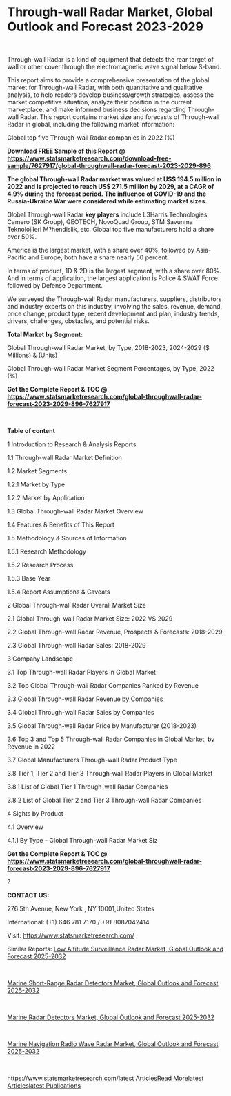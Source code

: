 <h1>Through-wall Radar Market, Global Outlook and Forecast 2023-2029</h1><br/><p>Through-wall Radar is a kind of equipment that detects the rear target of wall or other cover through the electromagnetic wave signal below S-band.</p>
 
 
 
 <p>This report aims to provide a comprehensive presentation of the global market for Through-wall Radar, with both quantitative and qualitative analysis, to help readers develop business/growth strategies, assess the market competitive situation, analyze their position in the current marketplace, and make informed business decisions regarding Through-wall Radar. This report contains market size and forecasts of Through-wall Radar in global, including the following market information:</p>
 
 
 
 <p>Global top five Through-wall Radar companies in 2022 (%)</p>
 
 
 
 <p><strong>Download FREE Sample of this Report @ <a href="https://www.statsmarketresearch.com/download-free-sample/7627917/global-throughwall-radar-forecast-2023-2029-896">https://www.statsmarketresearch.com/download-free-sample/7627917/global-throughwall-radar-forecast-2023-2029-896</a></strong></p>
 
 
 
 <p><strong>The global Through-wall Radar market was valued at US$ 194.5 million in 2022 and is projected to reach US$ 271.5 million by 2029, at a <strong>CAGR</strong> of 4.9% during the forecast period. The influence of COVID-19 and the Russia-Ukraine War were considered while estimating market sizes.</strong></p>
 
 
 
 <p>Global Through-wall Radar <strong>key players</strong> include L3Harris Technologies, Camero (SK Group), GEOTECH, NovoQuad Group, STM Savunma Teknolojileri M?hendislik, etc. Global top five manufacturers hold a share over 50%.</p>
 
 
 
 <p>America is the largest market, with a share over 40%, followed by Asia-Pacific and Europe, both have a share nearly 50 percent.</p>
 
 
 
 <p>In terms of product, 1D & 2D is the largest segment, with a share over 80%. And in terms of application, the largest application is Police & SWAT Force followed by Defense Department.</p>
 
 
 
 <p>We surveyed the Through-wall Radar manufacturers, suppliers, distributors and industry experts on this industry, involving the sales, revenue, demand, price change, product type, recent development and plan, industry trends, drivers, challenges, obstacles, and potential risks.</p>
 
 
 
 <p><strong>Total Market by Segment:</strong></p>
 
 
 
 <p>Global Through-wall Radar Market, by Type, 2018-2023, 2024-2029 ($ Millions) & (Units)</p>
 
 
 
 <p>Global Through-wall Radar Market Segment Percentages, by Type, 2022 (%)</p>
 
 
 
 <div><b>Get the Complete Report & TOC @ <a href="https://www.statsmarketresearch.com/global-throughwall-radar-forecast-2023-2029-896-7627917">https://www.statsmarketresearch.com/global-throughwall-radar-forecast-2023-2029-896-7627917</a></b></div>
 
 
 
 <p><br />
 
 <b>Table of content</b></p>
 
 
 
 <p>1 Introduction to Research & Analysis Reports<br />
 
 1.1 Through-wall Radar Market Definition<br />
 
 1.2 Market Segments<br />
 
 1.2.1 Market by Type<br />
 
 1.2.2 Market by Application<br />
 
 1.3 Global Through-wall Radar Market Overview<br />
 
 1.4 Features & Benefits of This Report<br />
 
 1.5 Methodology & Sources of Information<br />
 
 1.5.1 Research Methodology<br />
 
 1.5.2 Research Process<br />
 
 1.5.3 Base Year<br />
 
 1.5.4 Report Assumptions & Caveats<br />
 
 2 Global Through-wall Radar Overall Market Size<br />
 
 2.1 Global Through-wall Radar Market Size: 2022 VS 2029<br />
 
 2.2 Global Through-wall Radar Revenue, Prospects & Forecasts: 2018-2029<br />
 
 2.3 Global Through-wall Radar Sales: 2018-2029<br />
 
 3 Company Landscape<br />
 
 3.1 Top Through-wall Radar Players in Global Market<br />
 
 3.2 Top Global Through-wall Radar Companies Ranked by Revenue<br />
 
 3.3 Global Through-wall Radar Revenue by Companies<br />
 
 3.4 Global Through-wall Radar Sales by Companies<br />
 
 3.5 Global Through-wall Radar Price by Manufacturer (2018-2023)<br />
 
 3.6 Top 3 and Top 5 Through-wall Radar Companies in Global Market, by Revenue in 2022<br />
 
 3.7 Global Manufacturers Through-wall Radar Product Type<br />
 
 3.8 Tier 1, Tier 2 and Tier 3 Through-wall Radar Players in Global Market<br />
 
 3.8.1 List of Global Tier 1 Through-wall Radar Companies<br />
 
 3.8.2 List of Global Tier 2 and Tier 3 Through-wall Radar Companies<br />
 
 4 Sights by Product<br />
 
 4.1 Overview<br />
 
 4.1.1 By Type - Global Through-wall Radar Market Siz</p>
 
 
 
 <div><b>Get the Complete Report & TOC @ <a href="https://www.statsmarketresearch.com/global-throughwall-radar-forecast-2023-2029-896-7627917">https://www.statsmarketresearch.com/global-throughwall-radar-forecast-2023-2029-896-7627917</a></b></div>
 
 
 
 <p>? </p>
 
 
 
 <p><b>CONTACT US:</b><br />
 
 276 5th Avenue, New York , NY 10001,United States<br />
 
 International: (+1) 646 781 7170 / +91 8087042414<br />
 
 Visit: <a href="https://www.statsmarketresearch.com/">https://www.statsmarketresearch.com/</a><br />
 
 Similar Reports: <a href="https://www.statsmarketresearch.com/global-throughwall-radar-forecast-2023-2029-896-7627917">Low Altitude Surveillance Radar Market, Global Outlook and Forecast 2025-2032</a><br />
 
 <br />
 
 <a href="https://www.statsmarketresearch.com/global-throughwall-radar-forecast-2023-2029-896-7627917">Marine Short-Range Radar Detectors Market, Global Outlook and Forecast 2025-2032</a><br />
 
 <br />
 
 <a href="https://www.statsmarketresearch.com/global-throughwall-radar-forecast-2023-2029-896-7627917">Marine Radar Detectors Market, Global Outlook and Forecast 2025-2032</a><br />
 
 <br />
 
 <a href="https://www.statsmarketresearch.com/global-throughwall-radar-forecast-2023-2029-896-7627917">Marine Navigation Radio Wave Radar Market, Global Outlook and Forecast 2025-2032</a><br />
 
 <br />
 
 <a href="https://gyeongbokgung.com">https://www.statsmarketresearch.com/</a><a href="https://hallyeomaritime.com">latest Articles</a><a href="https://jingwansa.com">Read More</a><a href="https://nguoiviet.jp/">latest Articles</a><a href="https://www.intelmarketresearch.com/">latest Publications</a></p>